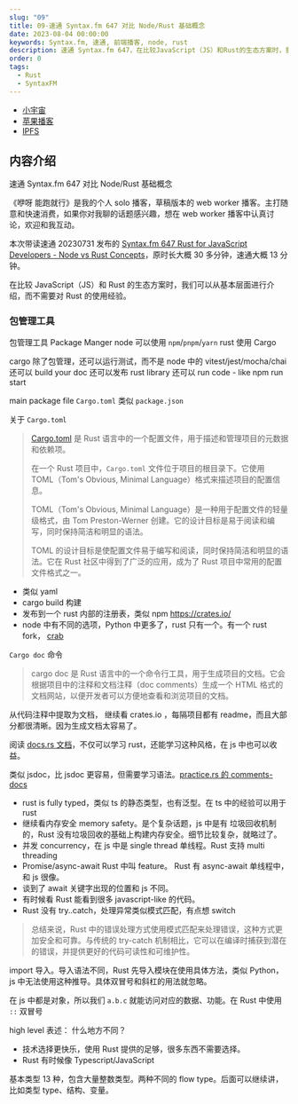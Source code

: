 ```yaml
---
slug: "09"
title: 09-速通 Syntax.fm 647 对比 Node/Rust 基础概念
date: 2023-08-04 00:00:00
keywords: Syntax.fm, 速通, 前端播客, node, rust
description: 速通 Syntax.fm 647，在比较JavaScript（JS）和Rust的生态方案时，我们可以从基本层面进行介绍，而不需要对Rust的使用经验。
order: 0
tags:
  - Rust
  - SyntaxFM
---
```


- [小宇宙](https://www.xiaoyuzhoufm.com/episodes/64cc79b5e490c5dee58709b4)
- [苹果播客](https://podcasts.apple.com/cn/podcast/%E5%92%BF%E5%91%80-%E8%83%BD%E8%B7%91%E5%B0%B1%E8%A1%8C/id1695704262?i=1000623398562)
- [IPFS](ipfs://bafybeiffukdukxeax4niw6bntxm36fs2rzesb6x65fcoxgukrqgs4lfgdi)

## 内容介绍

速通 Syntax.fm 647 对比 Node/Rust 基础概念

《咿呀 能跑就行》是我的个人 solo 播客，草稿版本的 web worker 播客。主打随意和快速消费，如果你对我聊的话题感兴趣，想在 web worker 播客中认真讨论，欢迎和我互动。

本次带读速通 20230731 发布的 [Syntax.fm 647 Rust for JavaScript Developers - Node vs Rust Concepts](https://syntax.fm/show/647/rust-for-javascript-developers-node-vs-rust-concepts)，原时长大概 30 多分钟，速通大概 13 分钟。

在比较 JavaScript（JS）和 Rust 的生态方案时，我们可以从基本层面进行介绍，而不需要对 Rust 的使用经验。

### 包管理工具

包管理工具 Package Manger
node 可以使用 `npm`/`pnpm`/`yarn`
rust 使用 Cargo

cargo 除了包管理，还可以运行测试，而不是 node 中的 vitest/jest/mocha/chai
还可以 build your doc
还可以发布 rust library
还可以 run code - like npm run start

main package file `Cargo.toml` 类似 `package.json`

关于 `Cargo.toml`

> [Cargo.toml](https://toml.io/en/) 是 Rust 语言中的一个配置文件，用于描述和管理项目的元数据和依赖项。
>
> 在一个 Rust 项目中，`Cargo.toml` 文件位于项目的根目录下。它使用 TOML（Tom's Obvious, Minimal Language）格式来描述项目的配置信息。
>
> TOML（Tom's Obvious, Minimal Language）是一种用于配置文件的轻量级格式，由 Tom Preston-Werner 创建。它的设计目标是易于阅读和编写，同时保持简洁和明显的语法。
>
> TOML 的设计目标是使配置文件易于编写和阅读，同时保持简洁和明显的语法。它在 Rust 社区中得到了广泛的应用，成为了 Rust 项目中常用的配置文件格式之一。

- 类似 yaml
- cargo build 构建
- 发布到一个 rust 内部的注册表，类似 npm <https://crates.io/>
- node 中有不同的选项，Python 中更多了，rust 只有一个。有一个 rust fork， [crab](https://github.com/crablang/crab)

`Cargo doc` 命令

> cargo doc 是 Rust 语言中的一个命令行工具，用于生成项目的文档。它会根据项目中的注释和文档注释（doc comments）生成一个 HTML 格式的文档网站，以便开发者可以方便地查看和浏览项目的文档。

从代码注释中提取为文档，
继续看 crates.io ，每隔项目都有 readme，而且大部分都很清晰。因为生成文档太容易了。

阅读 [docs.rs 文档](https://docs.rs/)，不仅可以学习 rust，还能学习这种风格，在 js 中也可以收益。

类似 jsdoc，比 jsdoc 更容易，但需要学习语法。[practice.rs 的 comments-docs](https://practice.rs/comments-docs.html)

- rust is fully typed，类似 ts 的静态类型，也有泛型。在 ts 中的经验可以用于 rust
- 继续看内存安全 memory safety。是个复杂话题，js 中是有 垃圾回收机制的，Rust 没有垃圾回收的基础上构建内存安全。细节比较复杂，就略过了。
- 并发 concurrency，在 js 中是 single thread 单线程。Rust 支持 multi threading
- Promise/async-await Rust 中叫 feature。 Rust 有 async-await 单线程中，和 js 很像。
- 谈到了 await 关键字出现的位置和 js 不同。
- 有时候看 Rust 能看到很多 javascript-like 的代码。
- Rust 没有 try..catch，处理异常类似模式匹配，有点想 switch

> 总结来说，Rust 中的错误处理方式使用模式匹配来处理错误，这种方式更加安全和可靠。与传统的 try-catch 机制相比，它可以在编译时捕获到潜在的错误，并提供更好的代码可读性和可维护性。

import 导入。导入语法不同，Rust 先导入模块在使用具体方法，类似 Python，js 中无法使用这种推导。具体双冒号和斜杠的用法就忽略。

在 js 中都是对象，所以我们 `a.b.c` 就能访问对应的数据、功能。在 Rust 中使用 `::` 双冒号

high level 表述：
什么地方不同？

- 技术选择更快乐，使用 Rust 提供的足够，很多东西不需要选择。
- Rust 有时候像 Typescript/JavaScript

基本类型 13 种，包含大量整数类型。两种不同的 flow type。后面可以继续讲，比如类型 type、结构、变量。
